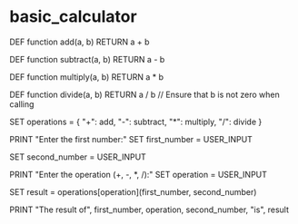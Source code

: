 # basic_calculator
DEF function add(a, b)
    RETURN a + b

DEF function subtract(a, b)
    RETURN a - b

DEF function multiply(a, b)
    RETURN a * b

DEF function divide(a, b)
    RETURN a / b  // Ensure that b is not zero when calling

SET operations = { "+": add, "-": subtract, "*": multiply, "/": divide }

PRINT "Enter the first number:"
SET first_number = USER_INPUT

SET second_number = USER_INPUT

PRINT "Enter the operation (+, -, *, /):"
SET operation = USER_INPUT

SET result = operations[operation](first_number, second_number)

PRINT "The result of", first_number, operation, second_number, "is", result
